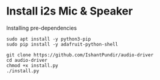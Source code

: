 # Install i2s Mic & Speaker

Installing pre-dependencies
```
sudo apt install -y python3-pip
sudo pip install -y adafruit-python-shell
```

```
git clone https://github.com/IshantPundir/audio-driver
cd audio-driver
chmod +x install.py
./install.py
```
